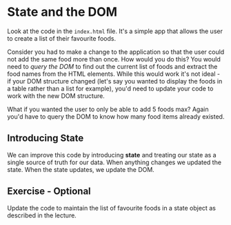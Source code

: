 # State and the DOM
Look at the code in the `index.html` file. It's a simple app that allows the user to create a list of their favourite foods.

Consider you had to make a change to the application so that the user could not add the same food more than once. How would you do this? You would need to *query the DOM* to find out the current list of foods and extract the food names from the HTML elements. While this would work it's not ideal - if your DOM structure changed (let's say you wanted to display the foods in a table rather than a list for example), you'd need to update your code to work with the new DOM structure.

What if you wanted the user to only be able to add 5 foods max? Again you'd have to query the DOM to know how many food items already existed.

## Introducing State

We can improve this code by introducing **state** and treating our state as a single source of truth for our data. When anything changes we updated the state. When the state updates, we update the DOM.

## Exercise - Optional
Update the code to maintain the list of favourite foods in a state object as described in the lecture.